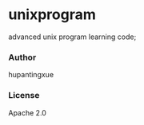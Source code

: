 unixprogram
===========

advanced unix program learning code;

<h3>Author</h3>
hupantingxue
<h3>License</h3>
Apache 2.0
